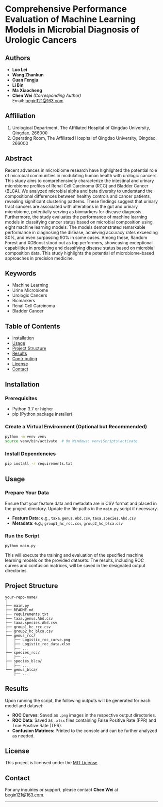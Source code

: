 
# Comprehensive Performance Evaluation of Machine Learning Models in Microbial Diagnosis of Urologic Cancers

## Authors

- **Luo Lei**  
- **Wang Zhankun**  
- **Guan Fengju**  
- **Li Bin**  
- **Ma Xiaocheng**  
- **Chen Wei** *(Corresponding Author)*  
  Email: [begin121@163.com](mailto:begin121@163.com)  

## Affiliation

1. Urological Department, The Affiliated Hospital of Qingdao University, Qingdao, 266000  
2. Operating Room, The Affiliated Hospital of Qingdao University, Qingdao, 266000  

## Abstract

Recent advances in microbiome research have highlighted the potential role of microbial communities in modulating human health with urologic cancers. This study aims to comprehensively characterize the intestinal and urinary microbiome profiles of Renal Cell Carcinoma (RCC) and Bladder Cancer (BLCA). We analyzed microbial alpha and beta diversity to understand the compositional differences between healthy controls and cancer patients, revealing significant clustering patterns. These findings suggest that urinary tract cancers are associated with alterations in the gut and urinary microbiome, potentially serving as biomarkers for disease diagnosis. Furthermore, the study evaluates the performance of machine learning models in classifying cancer status based on microbial composition using eight machine learning models. The models demonstrated remarkable performance in diagnosing the disease, achieving accuracy rates exceeding 80%, and even surpassing 90% in some cases. Among these, Random Forest and XGBoost stood out as top performers, showcasing exceptional capabilities in predicting and classifying disease status based on microbial composition data. This study highlights the potential of microbiome-based approaches in precision medicine.

## Keywords

- Machine Learning
- Urine Microbiome
- Urologic Cancers
- Biomarkers
- Renal Cell Carcinoma
- Bladder Cancer

## Table of Contents

- [Installation](#installation)
- [Usage](#usage)
- [Project Structure](#project-structure)
- [Results](#results)
- [Contributing](#contributing)
- [License](#license)
- [Contact](#contact)

## Installation

### Prerequisites

- Python 3.7 or higher
- pip (Python package installer)


### Create a Virtual Environment (Optional but Recommended)

```bash
python -m venv venv
source venv/bin/activate  # On Windows: venv\Scripts\activate
```

### Install Dependencies

```bash
pip install -r requirements.txt
```

## Usage

### Prepare Your Data

Ensure that your feature data and metadata are in CSV format and placed in the project directory. Update the file paths in the `main.py` script if necessary.

- **Feature Data**: e.g., `taxa.genus.Abd.csv`, `taxa.species.Abd.csv`
- **Metadata**: e.g., `group1_hc_rcc.csv`, `group2_hc_blca.csv`

### Run the Script

```bash
python main.py
```

This will execute the training and evaluation of the specified machine learning models on the provided datasets. The results, including ROC curves and confusion matrices, will be saved in the designated output directories.

## Project Structure

```
your-repo-name/
│
├── main.py
├── README.md
├── requirements.txt
├── taxa.genus.Abd.csv
├── taxa.species.Abd.csv
├── group1_hc_rcc.csv
├── group2_hc_blca.csv
├── genus_rcc/
│   ├── Logistic_roc_curve.png
│   ├── Logistic_roc_data.xlsx
│   ├── ...
├── species_rcc/
│   ├── ...
├── species_blca/
│   ├── ...
└── genus_blca/
    ├── ...
```

## Results

Upon running the script, the following outputs will be generated for each model and dataset:

- **ROC Curves**: Saved as `.png` images in the respective output directories.
- **ROC Data**: Saved as `.xlsx` files containing False Positive Rate (FPR) and True Positive Rate (TPR).
- **Confusion Matrices**: Printed to the console and can be further analyzed as needed.


## License

This project is licensed under the [MIT License](LICENSE).

## Contact

For any inquiries or support, please contact **Chen Wei** at [begin121@163.com](mailto:begin121@163.com).

---
